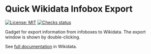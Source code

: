# Quick Wikidata Infobox Export
[![License: MIT](https://img.shields.io/badge/License-MIT-lightgrey.svg)](/LICENSE.md)
[![Checks status](https://github.com/putnik/infobox-export/workflows/checks/badge.svg)](https://github.com/putnik/infobox-export/actions/workflows/checks.yml)

Gadget for export information from infoboxes to Wikidata.
The export window is shown by double-clicking.

See [full documentation](https://www.wikidata.org/wiki/Special:MyLanguage/Help:Infobox_export_gadget) in Wikidata.
